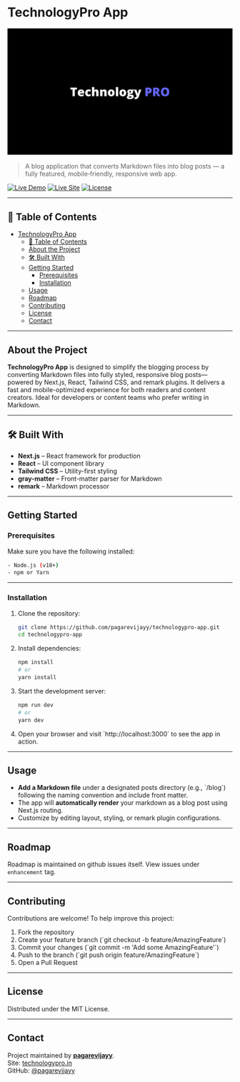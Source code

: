 # TechnologyPro App

![TechnologyPro](./public/static/assets/banner_techpro.png)

> A blog application that converts Markdown files into blog posts — a fully featured, mobile‑friendly, responsive web app.

[![Live Demo](https://img.shields.io/badge/Live-Demo-blue?style=flat-square)](https://techpro-app.vercel.app/)
[![Live Site](https://img.shields.io/badge/Live-Site-blue?style=flat-square)](https://technologypro.in/)
[![License](https://img.shields.io/badge/License-MIT-blue.svg?style=flat-square)](LICENSE)

---

## 📝 Table of Contents

- [TechnologyPro App](#technologypro-app)
  - [📝 Table of Contents](#-table-of-contents)
  - [About the Project](#about-the-project)
  - [🛠 Built With](#-built-with)
  - [Getting Started](#getting-started)
    - [Prerequisites](#prerequisites)
    - [Installation](#installation)
  - [Usage](#usage)
  - [Roadmap](#roadmap)
  - [Contributing](#contributing)
  - [License](#license)
  - [Contact](#contact)

---

##  About the Project

**TechnologyPro App** is designed to simplify the blogging process by converting Markdown files into fully styled, responsive blog posts—powered by Next.js, React, Tailwind CSS, and remark plugins. It delivers a fast and mobile-optimized experience for both readers and content creators. Ideal for developers or content teams who prefer writing in Markdown.

---

## 🛠 Built With

- **Next.js** – React framework for production  
- **React** – UI component library  
- **Tailwind CSS** – Utility-first styling  
- **gray-matter** – Front-matter parser for Markdown  
- **remark** – Markdown processor

---

##  Getting Started

### Prerequisites

Make sure you have the following installed:

```bash
- Node.js (v18+)
- npm or Yarn
```

---

### Installation

1. Clone the repository:
   ```bash
   git clone https://github.com/pagarevijayy/technologypro-app.git
   cd technologypro-app
   ```

2. Install dependencies:
   ```bash
   npm install
   # or
   yarn install
   ```

3. Start the development server:
   ```bash
   npm run dev
   # or
   yarn dev
   ```

4. Open your browser and visit \`http://localhost:3000\` to see the app in action.

---

##  Usage

- **Add a Markdown file** under a designated posts directory (e.g., \`/blog\`) following the naming convention and include front matter.
- The app will **automatically render** your markdown as a blog post using Next.js routing.
- Customize by editing layout, styling, or remark plugin configurations.

---

##  Roadmap

Roadmap is maintained on github issues itself. View issues under `enhancement` tag.

---

##  Contributing

Contributions are welcome! To help improve this project:

1. Fork the repository  
2. Create your feature branch (\`git checkout -b feature/AmazingFeature\`)  
3. Commit your changes (\`git commit -m 'Add some AmazingFeature'\`)  
4. Push to the branch (\`git push origin feature/AmazingFeature\`)  
5. Open a Pull Request

---

##  License

Distributed under the MIT License.

---

##  Contact

Project maintained by [**pagarevijayy**](https://www.vijaypagare.in).  
Site: [technologypro.in](https://technologypro.in)  
GitHub: [@pagarevijayy](https://github.com/pagarevijayy)
